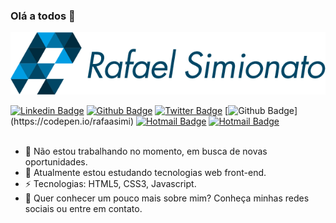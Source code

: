 ### Olá a todos 👋

![Logo Rafael Simionato](https://raw.githubusercontent.com/rafaasimi/rafaasimi/master/logo.png)

[![Linkedin Badge](https://img.shields.io/badge/-Linkedin-0077B5?style=flat-square&logo=Linkedin&logoColor=white&link=https://www.linkedin.com/in/rafaelzorzenon)](https://www.linkedin.com/in/rafaelzorzenon) [![Github Badge](https://img.shields.io/badge/-Github-000?style=flat-square&logo=Github&logoColor=white&link=https://github.com/rafaasimi)](https://github.com/rafaasimi) [![Twitter Badge](https://img.shields.io/badge/-Twitter-1ca0f1?style=flat-square&labelColor=1ca0f1&logo=twitter&logoColor=white&link=https://twitter.com/rafaasimi)](https://twitter.com/rafaasimi) [![Github Badge](https://img.shields.io/badge/-Codepen-1E1F26?style=flat-square&logo=Codepen&logoColor=white&link=[https://codepen.io/rafaasimi](https://codepen.io/rafaasimi))](https://codepen.io/rafaasimi) [![Hotmail Badge](https://img.shields.io/badge/-Hotmail-0078D4?style=flat-square&logo=Windows&logoColor=white&link=mailto:rafaasimi@hotmail.com)](mailto:rafaasimi@hotmail.com) [![Hotmail Badge](https://img.shields.io/badge/-Telegram-0E8ED4?style=flat-square&logo=Telegram&logoColor=white&link=mailto:rafaasimi@hotmail.com)](https://t.me/rafaasimi)
<br><br>
- 🔭 Não estou trabalhando no momento, em busca de novas oportunidades.
- 🌱 Atualmente estou estudando tecnologias web front-end.
- ⚡ Tecnologias: HTML5, CSS3, Javascript.
- 💬 Quer conhecer um pouco mais sobre mim? Conheça minhas redes sociais ou entre em contato.
